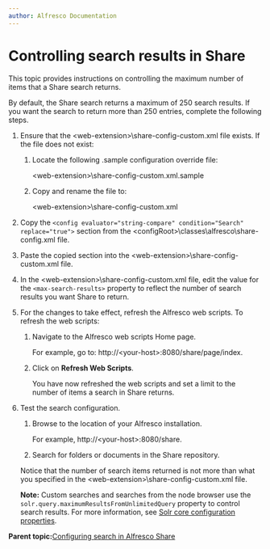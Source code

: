 ```yaml
---
author: Alfresco Documentation
---
```


# Controlling search results in Share

This topic provides instructions on controlling the maximum number of items that a Share search returns.

By default, the Share search returns a maximum of 250 search results. If you want the search to return more than 250 entries, complete the following steps.

1.  Ensure that the <web-extension\>\\share-config-custom.xml file exists. If the file does not exist:

    1.  Locate the following .sample configuration override file:

        <web-extension\>\\share-config-custom.xml.sample

    2.  Copy and rename the file to:

        <web-extension\>\\share-config-custom.xml

2.  Copy the `<config evaluator="string-compare" condition="Search" replace="true">` section from the <configRoot\>\\classes\\alfresco\\share-config.xml file.

3.  Paste the copied section into the <web-extension\>\\share-config-custom.xml file.

4.  In the <web-extension\>\\share-config-custom.xml file, edit the value for the `<max-search-results>` property to reflect the number of search results you want Share to return.

5.  For the changes to take effect, refresh the Alfresco web scripts. To refresh the web scripts:

    1.  Navigate to the Alfresco web scripts Home page.

        For example, go to: http://<your-host\>:8080/share/page/index.

    2.  Click on **Refresh Web Scripts**.

        You have now refreshed the web scripts and set a limit to the number of items a search in Share returns.

6.  Test the search configuration.

    1.  Browse to the location of your Alfresco installation.

        For example, http://<your-host\>:8080/share.

    2.  Search for folders or documents in the Share repository.

    Notice that the number of search items returned is not more than what you specified in the <web-extension\>\\share-config-custom.xml file.

    **Note:** Custom searches and searches from the node browser use the `solr.query.maximumResultsFromUnlimitedQuery` property to control search results. For more information, see [Solr core configuration properties](../concepts/solrcore-properties-file.md).


**Parent topic:**[Configuring search in Alfresco Share](../concepts/config_alfresco_share_search.md)

